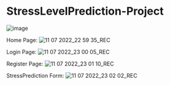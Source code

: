 # StressLevelPrediction-Project
![image](https://user-images.githubusercontent.com/60286478/178263880-6b0d1379-8dbe-4125-ae5e-e871483c74ff.png)

Home Page:
![11 07 2022_22 59 35_REC](https://user-images.githubusercontent.com/60286478/178321211-de68387a-b3fd-4c46-b989-40032f8829ff.png)

Login Page:
![11 07 2022_23 00 05_REC](https://user-images.githubusercontent.com/60286478/178321287-2bb41af2-6c49-46e1-a7b2-2702e370e603.png)

Register Page:
![11 07 2022_23 01 10_REC](https://user-images.githubusercontent.com/60286478/178321339-aa59a03c-d389-4dbd-a01d-2e75f3165dd0.png)

StressPrediction Form:
![11 07 2022_23 02 02_REC](https://user-images.githubusercontent.com/60286478/178321598-2c09ff17-b605-41f6-bf9a-6b46340c62e4.png)
